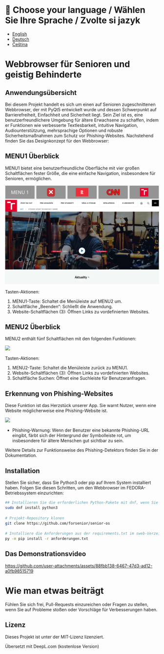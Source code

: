 # 📖 Choose your language / Wählen Sie Ihre Sprache / Zvolte si jazyk

- [English](README.md)
- [Deutsch](README.de.md)
- [Čeština](README.cz.md)

# Webbrowser für Senioren und geistig Behinderte

## Anwendungsübersicht

Bei diesem Projekt handelt es sich um einen auf Senioren zugeschnittenen Webbrowser, der mit PyQt5 entwickelt wurde und dessen Schwerpunkt auf Barrierefreiheit, Einfachheit und Sicherheit liegt. 
Sein Ziel ist es, eine benutzerfreundlichere Umgebung für ältere Erwachsene zu schaffen, indem er Funktionen wie verbesserte Textlesbarkeit, intuitive Navigation, 
Audiounterstützung, mehrsprachige Optionen und robuste Sicherheitsmaßnahmen zum Schutz vor Phishing-Websites. 
Nachstehend finden Sie das Designkonzept für den Webbrowser:

## MENU1 Überblick
MENU1 bietet eine benutzerfreundliche Oberfläche mit vier großen Schaltflächen fester Größe, die eine einfache Navigation, insbesondere für Senioren, ermöglichen.

<img src="screens/sweb_screen_1.png" width="900" />

Tasten-Aktionen:

1. MENU1-Taste: Schaltet die Menüleiste auf MENU2 um.
2. Schaltfläche „Beenden“: Schließt die Anwendung.
3. Website-Schaltflächen (3): Öffnen Links zu vordefinierten Websites.
   
## MENU2 Überblick
MENU2 enthält fünf Schaltflächen mit den folgenden Funktionen:

<img src=„screens/sweb_screen_2.png“ width=„900“ />

Tasten-Aktionen:

1. MENU2-Taste: Schaltet die Menüleiste zurück zu MENU1.
2. Website-Schaltflächen (3): Öffnen Links zu vordefinierten Websites.
3. Schaltfläche Suchen: Öffnet eine Suchleiste für Benutzeranfragen.

## Erkennung von Phishing-Websites
Diese Funktion ist das Herzstück unserer App. Sie warnt Nutzer, wenn eine Website möglicherweise eine Phishing-Website ist.

<img src=„screens/sweb_screen_3.png“ width=„900“ />

- Phishing-Warnung: Wenn der Benutzer eine bekannte Phishing-URL eingibt, färbt sich der Hintergrund der Symbolleiste rot, um insbesondere für ältere Menschen gut sichtbar zu sein.

Weitere Details zur Funktionsweise des Phishing-Detektors finden Sie in der Dokumentation.

## Installation

Stellen Sie sicher, dass Sie Python3 oder pip auf Ihrem System installiert haben.
Folgen Sie diesen Schritten, um den Webbrowser im FEDORA-Betriebssystem einzurichten:

```bash
## Installieren Sie die erforderlichen Python-Pakete mit dnf, wenn Sie Fedora verwenden
sudo dnf install python3

# Projekt-Repository klonen
git clone https://github.com/forsenior/senior-os

# Installiere die Anforderungen aus der requirements.txt im sweb-Verzeichnis
py -m pip install -r anforderungen.txt

```
      

## Das Demonstrationsvideo

https://github.com/user-attachments/assets/88fbb138-6467-47d3-ad12-a0fb98515719




# Wie man etwas beiträgt
Fühlen Sie sich frei, Pull-Requests einzureichen oder Fragen zu stellen, wenn Sie auf Probleme stoßen oder Vorschläge für Verbesserungen haben.

## Lizenz
Dieses Projekt ist unter der MIT-Lizenz lizenziert.

Übersetzt mit DeepL.com (kostenlose Version)

